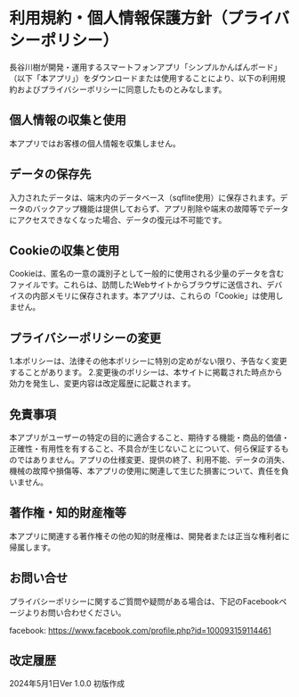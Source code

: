 # 利用規約・個人情報保護方針（プライバシーポリシー）

長谷川樹が開発・運用するスマートフォンアプリ「シンプルかんばんボード」（以下「本アプリ」）をダウンロードまたは使用することにより、以下の利用規約およびプライバシーポリシーに同意したものとみなします。

## 個人情報の収集と使用

本アプリではお客様の個人情報を収集しません。

## データの保存先

入力されたデータは、端末内のデータベース（sqflite使用）に保存されます。データのバックアップ機能は提供しておらず、アプリ削除や端末の故障等でデータにアクセスできなくなった場合、データの復元は不可能です。

## Cookieの収集と使用

Cookieは、匿名の一意の識別子として一般的に使用される少量のデータを含むファイルです。これらは、訪問したWebサイトからブラウザに送信され、デバイスの内部メモリに保存されます。本アプリは、これらの「Cookie」は使用しません。

## プライバシーポリシーの変更

1.本ポリシーは、法律その他本ポリシーに特別の定めがない限り、予告なく変更することがあります。
2.変更後のポリシーは、本サイトに掲載された時点から効力を発生し、変更内容は改定履歴に記載されます。

## 免責事項

本アプリがユーザーの特定の目的に適合すること、期待する機能・商品的価値・正確性・有用性を有すること、不具合が生じないことについて、何ら保証するものではありません。アプリの仕様変更、提供の終了、利用不能、データの消失、機械の故障や損傷等、本アプリの使用に関連して生じた損害について、責任を負いません。

## 著作権・知的財産権等

本アプリに関連する著作権その他の知的財産権は、開発者または正当な権利者に帰属します。

## お問い合せ

プライバシーポリシーに関するご質問や疑問がある場合は、下記のFacebookページよりお問い合わせください。

facebook: https://www.facebook.com/profile.php?id=100093159114461

## 改定履歴

2024年5月1日Ver 1.0.0 初版作成
